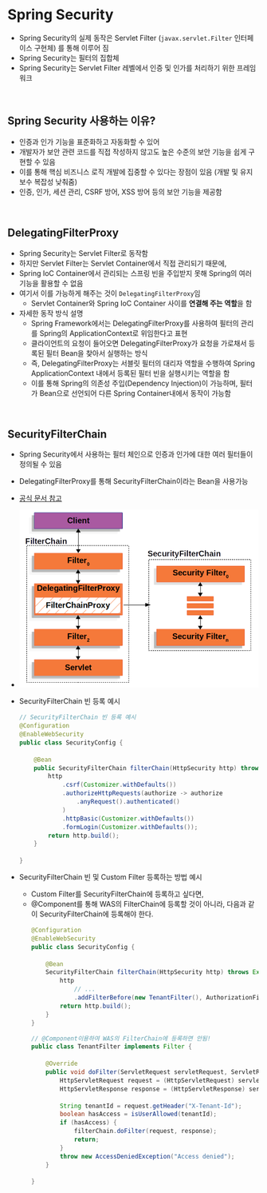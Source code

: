 # Spring Security
* Spring Security의 실제 동작은 Servlet Filter (`javax.servlet.Filter` 인터페이스 구현체) 를 통해 이루어 짐
* Spring Security는 필터의 집합체
* Spring Security는 Servlet Filter 레벨에서 인증 및 인가를 처리하기 위한 프레임워크

<br>

## Spring Security 사용하는 이유?
* 인증과 인가 기능을 표준화하고 자동화할 수 있어
* 개발자가 보안 관련 코드를 직접 작성하지 않고도 높은 수준의 보안 기능을 쉽게 구현할 수 있음
* 이를 통해 핵심 비즈니스 로직 개발에 집중할 수 있다는 장점이 있음 (개발 및 유지보수 복잡성 낮춰줌)
* 인증, 인가, 세션 관리, CSRF 방어, XSS 방어 등의 보안 기능을 제공함

<br>

## DelegatingFilterProxy
* Spring Security는 Servlet Filter로 동작함
* 하지만 Servlet Filter는 Servlet Container에서 직접 관리되기 때문에,
* Spring IoC Container에서 관리되는 스프링 빈을 주입받지 못해 Spring의 여러 기능을 활용할 수 없음
* 여기서 이를 가능하게 해주는 것이 `DelegatingFilterProxy`임
  * Servlet Container와 Spring IoC Container 사이를 **연결해 주는 역할**을 함
* 자세한 동작 방식 설명
  * Spring Framework에서는 DelegatingFilterProxy를 사용하여 필터의 관리를 Spring의 ApplicationContext로 위임한다고 표현
  * 클라이언트의 요청이 들어오면 DelegatingFilterProxy가 요청을 가로채서 등록된 필터 Bean을 찾아서 실행하는 방식
  * 즉, DelegatingFilterProxy는 서블릿 필터의 대리자 역할을 수행하여 Spring ApplicationContext 내에서 등록된 필터 빈을 실행시키는 역할을 함
  * 이를 통해 Spring의 의존성 주입(Dependency Injection)이 가능하며, 필터가 Bean으로 선언되어 다른 Spring Container내에서 동작이 가능함

<br>

## SecurityFilterChain
* Spring Security에서 사용하는 필터 체인으로 인증과 인가에 대한 여러 필터들이 정의될 수 있음
* DelegatingFilterProxy를 통해 SecurityFilterChain이라는 Bean을 사용가능
* [공식 문서 참고](https://docs.spring.io/spring-security/reference/servlet/architecture.html)
* ![](2024-11-15-03-23-27.png)
* SecurityFilterChain 빈 등록 예시
    ```java
    // SecurityFilterChain 빈 등록 예시
    @Configuration
    @EnableWebSecurity
    public class SecurityConfig {

        @Bean
        public SecurityFilterChain filterChain(HttpSecurity http) throws Exception {
            http
                .csrf(Customizer.withDefaults())
                .authorizeHttpRequests(authorize -> authorize
                    .anyRequest().authenticated()
                )
                .httpBasic(Customizer.withDefaults())
                .formLogin(Customizer.withDefaults());
            return http.build();
        }

    }
    ```

* SecurityFilterChain 빈 및 Custom Filter 등록하는 방법 예시
  * Custom Filter를 SecurityFilterChain에 등록하고 싶다면,
  * @Component를 통해 WAS의 FilterChain에 등록할 것이 아니라, 다음과 같이 SecurityFilterChain에 등록해야 한다.
    ```java
    @Configuration
    @EnableWebSecurity
    public class SecurityConfig {

        @Bean
        SecurityFilterChain filterChain(HttpSecurity http) throws Exception {
            http
                // ...
                .addFilterBefore(new TenantFilter(), AuthorizationFilter.class); 
            return http.build();
        }
    }
    ```
    ```java
    // @Component이용하여 WAS의 FilterChain에 등록하면 안됨!
    public class TenantFilter implements Filter {

        @Override
        public void doFilter(ServletRequest servletRequest, ServletResponse servletResponse, FilterChain filterChain) throws IOException, ServletException {
            HttpServletRequest request = (HttpServletRequest) servletRequest;
            HttpServletResponse response = (HttpServletResponse) servletResponse;

            String tenantId = request.getHeader("X-Tenant-Id"); 
            boolean hasAccess = isUserAllowed(tenantId); 
            if (hasAccess) {
                filterChain.doFilter(request, response); 
                return;
            }
            throw new AccessDeniedException("Access denied"); 
        }

    }
    ```

<br>
